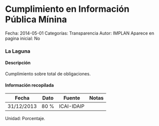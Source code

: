 Cumplimiento en Información Pública Mínina
=====

Fecha: 2014-05-01
Categorías: Transparencia
Autor: IMPLAN
Aparece en pagina inicial: No

### La Laguna

#### Descripción

Cumplimiento sobre total de obligaciones.

<!-- break -->

#### Información recopilada

<table class="table table-hover table-bordered matriz">
  <thead>
    <tr><th>Fecha</th><th>Dato</th><th>Fuente</th><th>Notas</th></tr>
  </thead>
  <tbody>
    <tr><td class="centrado">31/12/2013</td><td class="derecha">80 %</td><td>ICAI-IDAIP</td><td></td></tr>
  </tbody>
</table>

Unidad: Porcentaje.
